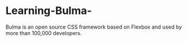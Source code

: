 # Learning-Bulma-
Bulma is an open source CSS framework based on Flexbox and used by more than 100,000 developers.

